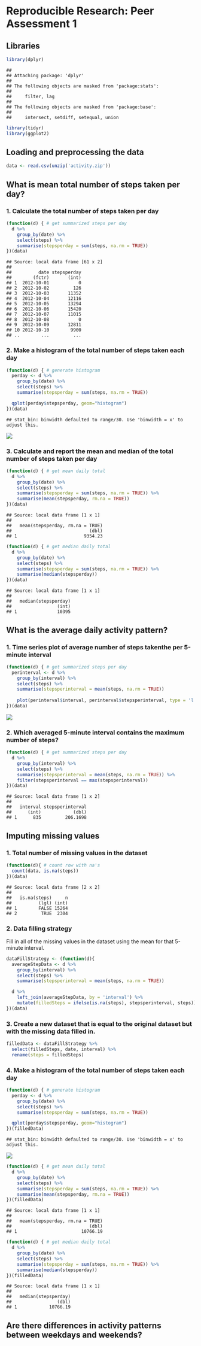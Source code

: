 # Reproducible Research: Peer Assessment 1

## Libraries

```r
library(dplyr)
```

```
## 
## Attaching package: 'dplyr'
## 
## The following objects are masked from 'package:stats':
## 
##     filter, lag
## 
## The following objects are masked from 'package:base':
## 
##     intersect, setdiff, setequal, union
```

```r
library(tidyr)
library(ggplot2)
```

## Loading and preprocessing the data

```r
data <- read.csv(unzip('activity.zip'))
```

## What is mean total number of steps taken per day?

### 1. Calculate the total number of steps taken per day

```r
(function(d) { # get summarized steps per day
  d %>% 
    group_by(date) %>%
    select(steps) %>%
    summarise(stepsperday = sum(steps, na.rm = TRUE))
})(data)
```

```
## Source: local data frame [61 x 2]
## 
##          date stepsperday
##        (fctr)       (int)
## 1  2012-10-01           0
## 2  2012-10-02         126
## 3  2012-10-03       11352
## 4  2012-10-04       12116
## 5  2012-10-05       13294
## 6  2012-10-06       15420
## 7  2012-10-07       11015
## 8  2012-10-08           0
## 9  2012-10-09       12811
## 10 2012-10-10        9900
## ..        ...         ...
```

### 2. Make a histogram of the total number of steps taken each day

```r
(function(d) { # generate histogram
  perday <- d %>% 
    group_by(date) %>%
    select(steps) %>%
    summarise(stepsperday = sum(steps, na.rm = TRUE))

  qplot(perday$stepsperday, geom="histogram")
})(data)
```

```
## stat_bin: binwidth defaulted to range/30. Use 'binwidth = x' to adjust this.
```

![](PA1_template_files/figure-html/unnamed-chunk-4-1.png) 

### 3. Calculate and report the mean and median of the total number of steps taken per day

```r
(function(d) { # get mean daily total
  d %>% 
    group_by(date) %>%
    select(steps) %>%
    summarise(stepsperday = sum(steps, na.rm = TRUE)) %>%
    summarise(mean(stepsperday, rm.na = TRUE))
})(data)
```

```
## Source: local data frame [1 x 1]
## 
##   mean(stepsperday, rm.na = TRUE)
##                             (dbl)
## 1                         9354.23
```


```r
(function(d) { # get median daily total
  d %>% 
    group_by(date) %>%
    select(steps) %>%
    summarise(stepsperday = sum(steps, na.rm = TRUE)) %>%
    summarise(median(stepsperday))
})(data)
```

```
## Source: local data frame [1 x 1]
## 
##   median(stepsperday)
##                 (int)
## 1               10395
```


## What is the average daily activity pattern?

### 1. Time series plot of average number of steps takenthe per 5-minute interval 

```r
(function(d) { # get summarized steps per day
  perinterval <- d %>% 
    group_by(interval) %>%
    select(steps) %>%
    summarise(stepsperinterval = mean(steps, na.rm = TRUE))
    
    plot(perinterval$interval, perinterval$stepsperinterval, type = 'l')
})(data)
```

![](PA1_template_files/figure-html/unnamed-chunk-7-1.png) 

### 2. Which averaged 5-minute interval contains the maximum number of steps?

```r
(function(d) { # get summarized steps per day
  d %>% 
    group_by(interval) %>%
    select(steps) %>%
    summarise(stepsperinterval = mean(steps, na.rm = TRUE)) %>%
    filter(stepsperinterval == max(stepsperinterval))
})(data)
```

```
## Source: local data frame [1 x 2]
## 
##   interval stepsperinterval
##      (int)            (dbl)
## 1      835         206.1698
```


## Imputing missing values

### 1. Total number of missing values in the dataset

```r
(function(d){ # count row with na's
  count(data, is.na(steps))
})(data)
```

```
## Source: local data frame [2 x 2]
## 
##   is.na(steps)     n
##          (lgl) (int)
## 1        FALSE 15264
## 2         TRUE  2304
```

### 2. Data filling strategy

Fill in all of the missing values in the dataset using the mean for that 5-minute interval.


```r
dataFillStrategy <- (function(d){
  averageStepData <- d %>% 
    group_by(interval) %>%
    select(steps) %>%
    summarise(stepsperinterval = mean(steps, na.rm = TRUE))

  d %>%
    left_join(averageStepData, by = 'interval') %>%
    mutate(filledSteps = ifelse(is.na(steps), stepsperinterval, steps))
})(data)
```

### 3. Create a new dataset that is equal to the original dataset but with the missing data filled in.

```r
filledData <- dataFillStrategy %>%
  select(filledSteps, date, interval) %>%
  rename(steps = filledSteps)
```
### 4. Make a histogram of the total number of steps taken each day

```r
(function(d) { # generate histogram
  perday <- d %>% 
    group_by(date) %>%
    select(steps) %>%
    summarise(stepsperday = sum(steps, na.rm = TRUE))

  qplot(perday$stepsperday, geom="histogram")
})(filledData)
```

```
## stat_bin: binwidth defaulted to range/30. Use 'binwidth = x' to adjust this.
```

![](PA1_template_files/figure-html/unnamed-chunk-12-1.png) 


```r
(function(d) { # get mean daily total
  d %>% 
    group_by(date) %>%
    select(steps) %>%
    summarise(stepsperday = sum(steps, na.rm = TRUE)) %>%
    summarise(mean(stepsperday, rm.na = TRUE))
})(filledData)
```

```
## Source: local data frame [1 x 1]
## 
##   mean(stepsperday, rm.na = TRUE)
##                             (dbl)
## 1                        10766.19
```


```r
(function(d) { # get median daily total
  d %>% 
    group_by(date) %>%
    select(steps) %>%
    summarise(stepsperday = sum(steps, na.rm = TRUE)) %>%
    summarise(median(stepsperday))
})(filledData)
```

```
## Source: local data frame [1 x 1]
## 
##   median(stepsperday)
##                 (dbl)
## 1            10766.19
```


## Are there differences in activity patterns between weekdays and weekends?





